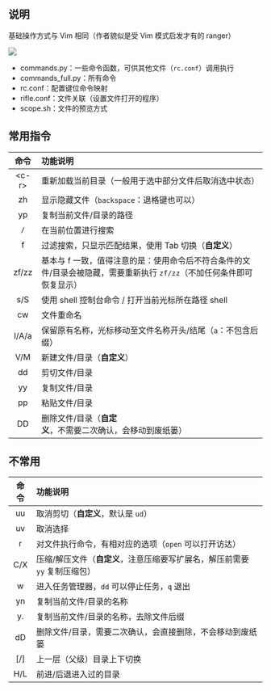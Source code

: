 ## 说明

基础操作方式与 Vim 相同（作者貌似是受 Vim 模式启发才有的 ranger）

![](https://cdn.jsdelivr.net/gh/fengstats/blogcdn@main/2023/ranger-%E7%9B%AE%E5%BD%95%E4%BF%A1%E6%81%AF.png)

- commands.py：一些命令函数，可供其他文件（`rc.conf`）调用执行
- commands_full.py：所有命令
- rc.conf：配置键位命令映射
- rifle.conf：文件关联（设置文件打开的程序）
- scope.sh：文件的预览方式

## 常用指令

|  命令   | 功能说明                                                                                                               |
| :-----: | :--------------------------------------------------------------------------------------------------------------------- |
| \<c-r\> | 重新加载当前目录（一般用于选中部分文件后取消选中状态）|
|   zh    | 显示隐藏文件（`backspace`：退格键也可以）|
|   yp    | 复制当前文件/目录的路径                                                                                                |
|   `/`   |在当前位置进行搜索|
|    f    | 过滤搜索，只显示匹配结果，使用 Tab 切换（**自定义**）|
|  zf/zz  | 基本与 f 一致，值得注意的是：使用命令后不符合条件的文件/目录会被隐藏，需要重新执行 `zf/zz`（不加任何条件即可恢复显示）|
|   s/S   | 使用 shell 控制台命令 / 打开当前光标所在路径 shell                                                                     |
|   cw    |文件重命名|
|  I/A/a  | 保留原有名称，光标移动至文件名称开头/结尾（`a`：不包含后缀）|
|   V/M   | 新建文件/目录（**自定义**）|
|   dd    | 剪切文件/目录                                                                                                          |
|   yy    | 复制文件/目录                                                                                                          |
|   pp    | 粘贴文件/目录                                                                                                          |
|   DD    | 删除文件/目录（**自定义**，不需要二次确认，会移动到废纸篓）|

## 不常用

| 命令  | 功能说明                                                                    |
| :---: | :-------------------------------------------------------------------------- |
|  uu   | 取消剪切（**自定义**，默认是 `ud`）|
|  uv   | 取消选择                                                                    |
|   r   | 对文件执行命令，有相对应的选项（`open` 可以打开访达）|
|  C/X  | 压缩/解压文件（**自定义**，注意压缩要写扩展名，解压前需要 `yy` 复制压缩包）|
|   w   | 进入任务管理器，`dd` 可以停止任务，`q` 退出                                 |
|  yn   | 复制当前文件/目录的名称                                                     |
|  y.   | 复制当前文件/目录的名称，去除文件后缀                                       |
|  dD   | 删除文件/目录，需要二次确认，会直接删除，不会移动到废纸篓                   |
| \[/\] | 上一层（父级）目录上下切换                                                  |
|  H/L  | 前进/后退进入过的目录                                                       |
